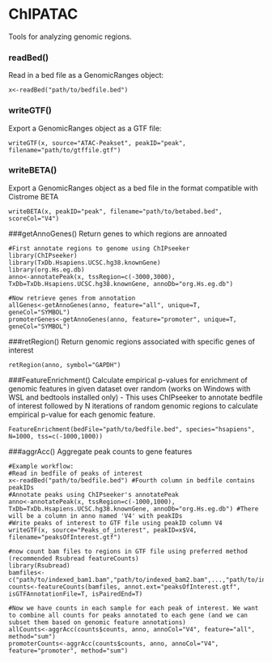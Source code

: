 # ChIPATAC

Tools for analyzing genomic regions. 

### readBed()
Read in a bed file as a GenomicRanges object:
```
x<-readBed("path/to/bedfile.bed")
```

### writeGTF()
Export a GenomicRanges object as a GTF file:
```
writeGTF(x, source="ATAC-Peakset", peakID="peak", filename="path/to/gtffile.gtf")
```

### writeBETA()
Export a GenomicRanges object as a bed file in the format compatible with Cistrome BETA
```
writeBETA(x, peakID="peak", filename="path/to/betabed.bed", scoreCol="V4")
```

###getAnnoGenes()
Return genes to which regions are annoated
```
#First annotate regions to genome using ChIPseeker
library(ChIPseeker)
library(TxDb.Hsapiens.UCSC.hg38.knownGene)
library(org.Hs.eg.db)
anno<-annotatePeak(x, tssRegion=c(-3000,3000), TxDb=TxDb.Hsapiens.UCSC.hg38.knownGene, annoDb="org.Hs.eg.db")

#Now retrieve genes from annotation
allGenes<-getAnnoGenes(anno, feature="all", unique=T, geneCol="SYMBOL")
promoterGenes<-getAnnoGenes(anno, feature="promoter", unique=T, geneCol="SYMBOL")
```
###retRegion()
Return genomic regions associated with specific genes of interest
```
retRegion(anno, symbol="GAPDH")
```

###FeatureEnrichment()
Calculate empirical p-values for enrichment of genomic features in given dataset over random (works on Windows with WSL and bedtools installed only) - This uses ChIPseeker to annotate bedfile of interest followed by N iterations of random genomic regions to calculate empirical p-value for each genomic feature.
```
FeatureEnrichment(bedFile="path/to/bedfile.bed", species="hsapiens", N=1000, tss=c(-1000,1000))
```

###aggrAcc()
Aggregate peak counts to gene features
```
#Example workflow:
#Read in bedfile of peaks of interest
x<-readBed("path/to/bedfile.bed") #Fourth column in bedfile contains peakIDs
#Annotate peaks using ChIPseeker's annotatePeak
anno<-annotatePeak(x, tssRegion=c(-1000,1000), TxDb=TxDb.Hsapiens.UCSC.hg38.knownGene, annoDb="org.Hs.eg.db") #There will be a column in anno named 'V4' with peakIDs
#Write peaks of interest to GTF file using peakID column V4
writeGTF(x, source="Peaks_of_interest", peakID=x$V4, filename="peaksOfInterest.gtf")

#now count bam files to regions in GTF file using preferred method (recommended Rsubread featureCounts)
library(Rsubread)
bamfiles<-c("path/to/indexed_bam1.bam","path/to/indexed_bam2.bam",...,"path/to/indexed_bamN.bam")
counts<-featureCounts(bamfiles, annot.ext="peaksOfInterest.gtf", isGTFAnnotationFile=T, isPairedEnd=T)

#Now we have counts in each sample for each peak of interest. We want to combine all counts for peaks annotated to each gene (and we can subset them based on genomic feature annotations)
allCounts<-aggrAcc(counts$counts, anno, annoCol="V4", feature="all", method="sum")
promoterCounts<-aggrAcc(counts$counts, anno, annoCol="V4", feature="promoter", method="sum")
```


